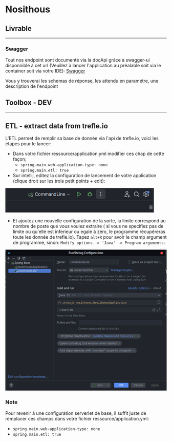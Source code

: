# Nosithous

## Livrable

---

### Swagger

Tout nos endpoint sont documenté via la docApi grâce à swagger-ui disponnible à cet url (Veuillez à lancer l'application
au préalable soit via le container soit via votre IDE): [Swagger](http://localhost:8080/swagger-ui/index.html#/)

Vous y trouverai les schemas de réponse, les attendu en paramétre, une description de l'endpoint

## Toolbox - DEV

---

## ETL - extract data from trefle.io

L'ETL permet de remplir sa base de donnée via l'api de trefle.io, voici les étapes pour le lancer:

- Dans votre fichier ressource/application.yml modifier ces chap de cette façon;
    - ``spring.main.web-application-type: none``
    - ``spring.main.etl: true``
- Sur intellij, editez la configuration de lancement de votre application (clique droit sur les trois petit points +
  edit):

![img](./.assets/8.png)

- Et ajoutez une nouvelle configuration de la sorte, la limite correspond au nombre de poste que vous voulez extraire (
  si vous ne specifiez pas de limite ou qu'elle est inferieur ou egale à zéro, le programme récupéreras toute les donnée
  de trefle.io). Tapez ``alt+R`` pour avoir le champ argument de programme,
  sinon: ``Modify options -> 'Java' -> Program arguments``:

![img](./.assets/6.png)

### Note

Pour revenir à une configuration serverlet de base, il suffit juste de remplacer ces champs dans votre fichier
ressource/application.yml:

- ``spring.main.web-application-type: none``
- ``spring.main.etl: true``
